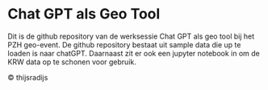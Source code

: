 # Chat GPT als Geo Tool

Dit is de github repository van de werksessie Chat GPT als geo tool bij het PZH geo-event.
De github repository bestaat uit sample data die up te loaden is naar chatGPT. Daarnaast zit er ook een jupyter notebook in om de KRW data op te schonen voor gebruik.

&copy; thijsradijs
